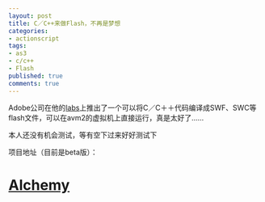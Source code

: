 ```yaml
---
layout: post
title: C／C++来做Flash，不再是梦想
categories:
- actionscript
tags:
- as3
- c/c++
- Flash
published: true
comments: true
---
```

<p>Adobe公司在他的<a href="http://labs.adobe.com" target="_blank">labs</a>上推出了一个可以将C／C＋＋代码编译成SWF、SWC等flash文件，可以在avm2的虚拟机上直接运行，真是太好了……</p>

<p>本人还没有机会测试，等有空下过来好好测试下</p>

<p>项目地址（目前是beta版）：
<h1><a href="http://labs.adobe.com/technologies/alchemy/" target="_blank">Alchemy</a></h1></p>
